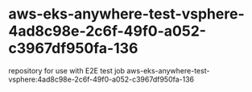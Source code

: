 # aws-eks-anywhere-test-vsphere-4ad8c98e-2c6f-49f0-a052-c3967df950fa-136
repository for use with E2E test job aws-eks-anywhere-test-vsphere:4ad8c98e-2c6f-49f0-a052-c3967df950fa-136
